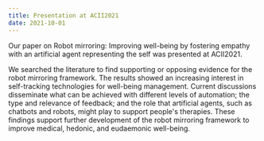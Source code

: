 ```yaml
---
title: Presentation at ACII2021
date: 2021-10-01
---
```


Our paper on Robot mirroring: Improving well-being by fostering empathy with an artificial agent representing the self was presented at ACII2021.

<!--more-->

We searched the literature to find supporting or opposing evidence for the robot mirroring framework. The results showed an increasing interest in self-tracking technologies for well-being management. Current discussions disseminate what can be achieved with different levels of automation; the type and relevance of feedback; and the role that artificial agents, such as chatbots and robots, might play to support people's therapies. These findings support further development of the robot mirroring framework to improve medical, hedonic, and eudaemonic well-being.
